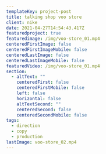 ```yaml
---
templateKey: project-post
title: talking shop voo store
client: nike
date: 2021-04-27T14:54:43.417Z
featuredproject: true
featuredimage: /img/voo-store_01.mp4
centeredFirstImage: false
centeredFirstImageMobile: false
centeredLastImage: false
centeredLastImageMobile: false
featuredVideo: /img/voo-store_01.mp4
section:
  - altText: ""
    centeredFirst: false
    centeredFirstMobile: false
    left: false
    horizontal: false
    altTextSecond: ""
    centeredSecond: false
    centeredSecondMobile: false
tags:
  - direction
  - copy
  - production
lastImage: voo-store_02.mp4
---
```

